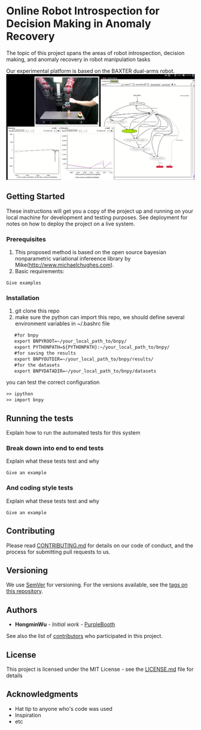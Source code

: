 # Online Robot Introspection for Decision Making in Anomaly Recovery

The topic of this project spans the areas of robot introspection, decision making, and anomaly recovery in robot manipulation tasks

Our experimental platform is based on the BAXTER dual-arms robot.
![](online_detection_screenshout.png) 


## Getting Started

These instructions will get you a copy of the project up and running on your local machine for development and testing purposes. See deployment for notes on how to deploy the project on a live system.

### Prerequisites
1. This proposed method is based on the open source bayesian nonparametric variational infereence library by Mike(http://www.michaelchughes.com). 
2. Basic requirements: 

```
Give examples
```

### Installation
1. git clone this repo
2. make sure the python can import this repo, we should define several environment variables in ~/.bashrc file
```
   #for bnpy 
   export BNPYROOT=~/your_local_path_to/bnpy/
   export PYTHONPATH=${PYTHONPATH}:~/your_local_path_to/bnpy/
   #for saving the results
   export BNPYOUTDIR=~/your_local_path_to/bnpy/results/
   #for the datasets
   export BNPYDATADIR=~/your_local_path_to/bnpy/datasets
```
you can test the correct configuration
```
>> ipython
>> import bnpy
```
## Running the tests

Explain how to run the automated tests for this system

### Break down into end to end tests

Explain what these tests test and why

```
Give an example
```

### And coding style tests

Explain what these tests test and why

```
Give an example
```

## Contributing

Please read [CONTRIBUTING.md](https://gist.github.com/PurpleBooth/b24679402957c63ec426) for details on our code of conduct, and the process for submitting pull requests to us.

## Versioning

We use [SemVer](http://semver.org/) for versioning. For the versions available, see the [tags on this repository](https://github.com/your/project/tags). 

## Authors

* **HongminWu** - *Initial work* - [PurpleBooth](https://github.com/PurpleBooth)

See also the list of [contributors](https://github.com/your/project/contributors) who participated in this project.

## License

This project is licensed under the MIT License - see the [LICENSE.md](LICENSE.md) file for details

## Acknowledgments

* Hat tip to anyone who's code was used
* Inspiration
* etc

